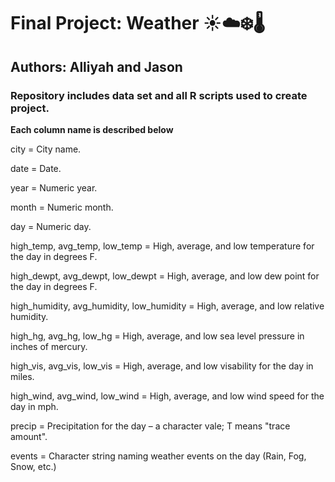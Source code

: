 # Final Project: Weather :sunny::cloud::snowflake::thermometer: #
## Authors: Alliyah and Jason ##

### **Repository includes data set and all R scripts used to create project.** ###

**Each column name is described below**

city = City name.

date = Date.

year = Numeric year.

month = Numeric month.

day = Numeric day.

high_temp, avg_temp, low_temp = High, average, and low temperature for the day in degrees F.

high_dewpt, avg_dewpt, low_dewpt = High, average, and low dew point for the day in degrees F.

high_humidity, avg_humidity, low_humidity = High, average, and low relative humidity.

high_hg, avg_hg, low_hg = High, average, and low sea level pressure in inches of mercury.

high_vis, avg_vis, low_vis = High, average, and low visability for the day in miles.

high_wind, avg_wind, low_wind = High, average, and low wind speed for the day in mph.

precip = Precipitation for the day – a character vale; T means "trace amount".

events = Character string naming weather events on the day (Rain, Fog, Snow, etc.)
